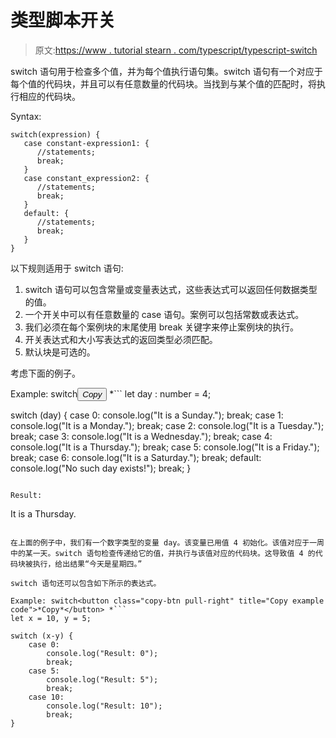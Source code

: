 # 类型脚本开关

> 原文:[https://www . tutorial stearn . com/typescript/typescript-switch](https://www.tutorialsteacher.com/typescript/typescript-switch)

switch 语句用于检查多个值，并为每个值执行语句集。switch 语句有一个对应于每个值的代码块，并且可以有任意数量的代码块。当找到与某个值的匹配时，将执行相应的代码块。

Syntax:

```
switch(expression) { 
   case constant-expression1: { 
      //statements; 
      break; 
   } 
   case constant_expression2: { 
      //statements; 
      break; 
   } 
   default: { 
      //statements; 
      break; 
   } 
} 

```

以下规则适用于 switch 语句:

1.  switch 语句可以包含常量或变量表达式，这些表达式可以返回任何数据类型的值。
2.  一个开关中可以有任意数量的 case 语句。案例可以包括常数或表达式。
3.  我们必须在每个案例块的末尾使用 break 关键字来停止案例块的执行。
4.  开关表达式和大小写表达式的返回类型必须匹配。
5.  默认块是可选的。

考虑下面的例子。

Example: switch<button class="copy-btn pull-right" title="Copy example code">*Copy*</button> *```
let day : number = 4;

switch (day) {
    case 0:
        console.log("It is a Sunday.");
        break;
    case 1:
        console.log("It is a Monday.");
        break;
    case 2:
        console.log("It is a Tuesday.");
        break;
    case 3:
        console.log("It is a Wednesday.");
        break;
    case 4:
        console.log("It is a Thursday.");
        break;
    case 5:
        console.log("It is a Friday.");
        break;
    case 6:
        console.log("It is a Saturday.");
        break;
    default:
        console.log("No such day exists!");
        break;
} 
```

Result:

```
It is a Thursday.

```

在上面的例子中，我们有一个数字类型的变量 day。该变量已用值 4 初始化。该值对应于一周中的某一天。switch 语句检查传递给它的值，并执行与该值对应的代码块。这导致值 4 的代码块被执行，给出结果“今天是星期四。”

switch 语句还可以包含如下所示的表达式。

Example: switch<button class="copy-btn pull-right" title="Copy example code">*Copy*</button> *```
let x = 10, y = 5;

switch (x-y) {
    case 0:
        console.log("Result: 0");
        break;
    case 5:
        console.log("Result: 5");
        break;
    case 10:
        console.log("Result: 10");
        break;
} 
```

